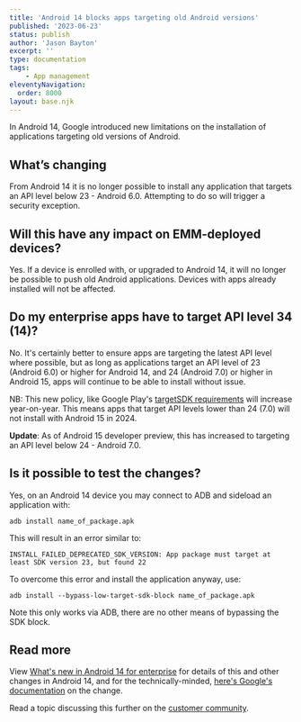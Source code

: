```yaml
---
title: 'Android 14 blocks apps targeting old Android versions'
published: '2023-06-23'
status: publish
author: 'Jason Bayton'
excerpt: ''
type: documentation
tags:
    - App management
eleventyNavigation:
  order: 8000
layout: base.njk
---
```

In Android 14, Google introduced new limitations on the installation of applications targeting old versions of Android.

## What’s changing

From Android 14 it is no longer possible to install any application that targets an API level below 23 - Android 6.0. Attempting to do so will trigger a security exception.

## Will this have any impact on EMM-deployed devices?

Yes. If a device is enrolled with, or upgraded to Android 14, it will no longer be possible to push old Android applications. Devices with apps already installed will not be affected.

## Do my enterprise apps have to target API level 34 (14)?

No. It's certainly better to ensure apps are targeting the latest API level where possible, but as long as applications target an API level of 23 (Android 6.0) or higher for Android 14, and 24 (Android 7.0) or higher in Android 15, apps will continue to be able to install without issue.

<div class="callout">

NB: This new policy, like Google Play's [targetSDK requirements](https://support.google.com/googleplay/android-developer/answer/11926878) will increase year-on-year. This means apps that target API levels lower than 24 (7.0) will not install with Android 15 in 2024.

**Update**: As of Android 15 developer preview, this has increased to targeting an API level below 24 - Android 7.0.

</div>

## Is it possible to test the changes?

Yes, on an Android 14 device you may connect to ADB and sideload an application with:

```
adb install name_of_package.apk
```

This will result in an error similar to:

```
INSTALL_FAILED_DEPRECATED_SDK_VERSION: App package must target at least SDK version 23, but found 22
```

To overcome this error and install the application anyway, use:

```
adb install --bypass-low-target-sdk-block name_of_package.apk
```

Note this only works via ADB, there are no other means of bypassing the SDK block.

## Read more

View [What's new in Android 14 for enterprise](/blog/2023/04/android-enterprise-in-android-14/#prevention-of-installation-of-older-applications) for details of this and other changes in Android 14, and for the technically-minded, [here's Google's documentation](https://developer.android.com/about/versions/14/behavior-changes-all#security) on the change.

Read a topic discussing this further on the [customer community](https://www.androidenterprise.community/t5/general-discussions/changing-target-sdk-for-app-compatibility/m-p/2999#M929).
